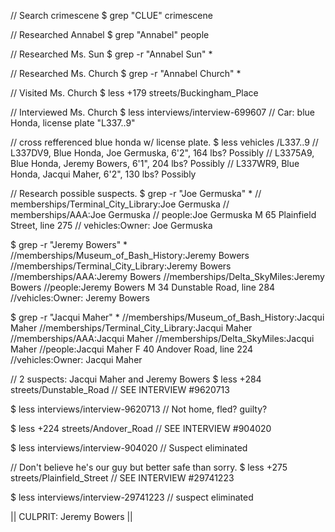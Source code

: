 // Search crimescene 
 $ grep "CLUE" crimescene 

// Researched Annabel
 $ grep "Annabel" people

// Researched Ms. Sun
 $ grep -r "Annabel Sun" *

// Researched Ms. Church
 $ grep -r "Annabel Church" *

// Visited Ms. Church
 $ less +179 streets/Buckingham_Place 

// Interviewed Ms. Church
 $ less interviews/interview-699607 
// Car: blue Honda, license plate "L337..9"

// cross refferenced blue honda w/ license plate.
 $ less vehicles
 /L337..9
// L337DV9, Blue Honda, Joe Germuska, 6'2", 164 lbs? Possibly
// L3375A9, Blue Honda, Jeremy Bowers, 6'1", 204 lbs? Possibly
// L337WR9, Blue Honda, Jacqui Maher, 6'2", 130 lbs? Possibly

// Research possible suspects.
$ grep -r "Joe Germuska" *
// memberships/Terminal_City_Library:Joe Germuska
// memberships/AAA:Joe Germuska
// people:Joe Germuska	M	65	Plainfield Street, line 275
// vehicles:Owner: Joe Germuska

$ grep -r "Jeremy Bowers" *
//memberships/Museum_of_Bash_History:Jeremy Bowers
//memberships/Terminal_City_Library:Jeremy Bowers
//memberships/AAA:Jeremy Bowers
//memberships/Delta_SkyMiles:Jeremy Bowers
//people:Jeremy Bowers	M	34	Dunstable Road, line 284
//vehicles:Owner: Jeremy Bowers

$ grep -r "Jacqui Maher" *
//memberships/Museum_of_Bash_History:Jacqui Maher
//memberships/Terminal_City_Library:Jacqui Maher
//memberships/AAA:Jacqui Maher
//memberships/Delta_SkyMiles:Jacqui Maher
//people:Jacqui Maher	F	40	Andover Road, line 224
//vehicles:Owner: Jacqui Maher

// 2 suspects: Jacqui Maher and Jeremy Bowers
$ less +284 streets/Dunstable_Road 
// SEE INTERVIEW #9620713

$ less interviews/interview-9620713
// Not home, fled? guilty?

$ less +224 streets/Andover_Road
// SEE INTERVIEW #904020

$ less interviews/interview-904020
// Suspect eliminated

// Don't believe he's our guy but better safe than sorry.
$ less +275 streets/Plainfield_Street
// SEE INTERVIEW #29741223

$ less interviews/interview-29741223
// suspect eliminated

|| CULPRIT: Jeremy Bowers ||